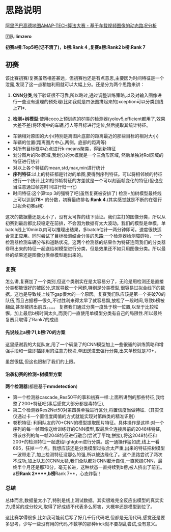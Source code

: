 # 思路说明

[阿里巴巴高德地图AMAP-TECH算法大赛 - 基于车载视频图像的动态路况分析](https://tianchi.aliyun.com/competition/entrance/531809/introduction?spm=5176.12281957.1004.3.38b02448Cfwq1r)


团队:**limzero** 

**初赛a榜:Top5吧(记不清了)，b榜:Rank 4 ,复赛a榜:Rank2 b榜:Rank 7**

## 初赛

该比赛初赛/复赛虽然相差甚远，但初赛也还是有点意思,主要因为时间特征是一个泄露,发现了这一点稍加利用就可以大幅上分。还是分为两个思路来讲：

1.  **CNN分类**,线下验证很不可靠,所以略过,通过调整训练策略,以及对输入图像进行一些没有道理的预处理(比如我就是四张图拼起来的)xception可以分类到线上**71+.**

2.  **检测+树模型**:使用coco上预训练的81类的检测器(yolov5,efficient都用了,效果大差不差)将环境中的车辆,行人等目标进行定位,然后提取其统计特征。

   - 车辆相对原图的大小(特别是离图片底部的距离最近的那些目标的相对大小)
   - 车辆的位置(距离图片中心,两侧，底部的距离等)
   - 对所有目标框中心点进行k-means聚类，得到新特征
   - 划分图片的Roi区域,我划分的大概就是一个三角形区域, 然后单独对Roi区域的特征进行统计
   - 对以上各个特征的mean,std,max,min进行统计
   - **序列特征**:以上的特征都是针对的单图,要得到序列特征。可以将相邻帧的特征进行一个统计,比如相邻帧特征的方差就是一个可以刻画帧变化的特征(但也应当注意通过帧差时间进行归一化)
   - 时间特征:这个算top 3的强特了吧(虽然复赛被安排了)
     检测+加树模型最终线上可以达到**78+** 的分数，初赛最终排名:**Rank 4**.(其实感觉就是不断的在强行过拟合初赛a榜) 

   

   这次的数据量还是太小了，没有太可靠的线下验证。我们主打的图像分类，所以从初赛到最后都比较稳定在前排，不会因为数据有太大波动。我们的模型是单模，单batch线上10min以内可以推理出结果，多batch估计一两分钟即可。速度很快适合真正应用。同时尝试了目标检测结合分类的思路:一个检测器检测障碍物，一个检测器检测车辆分布和道路状况。这两个检测器的结果作为特征连同我们的分类器卷积出来的特征一起送给树模型进行分类，但是效果还不如只用图像分类。所以最终的结果还是图像分类单模型跑出来的。

### 复赛

怎么讲,复赛加了一个类别,但这个类别实在是太容易分了，无论是用检测还是直接分类都能很好的被区分,这就导致一个问题,特别是分类模型,很容易过拟合线下的数据。这也是导致线上线下gap很大的一个原因。复赛我们队应该是第一个突破70的队伍,而且占据榜一很久,不过胜利来得太早了就容易飘,放松了一段时间,导致b榜被翻盘,甚至被挤出前五。。。。
复赛我们通过分类一度处于榜一位置,以至于比较松懈，加上最后b榜时间太久,而我们一直使用单模型分类有自己的局限性.所以最终复赛只取得了Rank7的成绩

#### 先说线上a榜:71,b榜:70的方案

这里感谢我的大佬队友,用了一个碉堡了的CNN模型加上一些很骚的训练策略和增强手段和一些即插即用的注意力模块,单图送进去强行分类,出来单模就是70+，

虽然很猛,但这也限制了我们的上限。

#### 沿袭初赛的检测+树模型方案

**两个检测器**(都是基于**mmdetection**)

- 第一个检测器cascade_Res50干的事和初赛一样:上面所讲到的那些特征,我给整了200+特征吧(事后感觉大部分都是毒特征),
- 第二个检测器Res2Net50对第四类单独进行区分,将置信度当做特征.（其实仅仅通过卡一个置信度阈值的方式就能实现对第四类的精准识别）
- 卷积特征: 利用队友的70+CNN的模型提取图片特征。具体操作是这样:对一个序列的每一帧图像送给训练好的CNN模型,取最后全连接层前的2048纬特征,将该序列的每一帧2048特征进行融合(尝试了平均,拼接),将这2048特征和200+的检测特征一起送给lightgbm进行分类。这一通操作猛如虎,线上一看695，狂掉一个点。我想应该还是分类模型过拟合太严重,出来的特征把树模型一波带走了,加上检测特征没那么的强,所以被边缘化了。这个思路尝试了两次不成功,加上队友的CNN太猛,我们全队都对CNN蜜汁自信,一直死磕CNN，最终半个月还是那70分，毫无长进，这种状态一直持续到b榜,被人挤出了前五。a榜**Rank 2****,b榜**Rank 7**，心态炸裂！

### 总结

总体而言,数据量太小了,特别是线上测试数据。其实很难完全反应出模型的真实实力,摸奖的成分较大,取得了好成绩不代表多么厉害，大概率还是模型到位了。

这比赛学得很多,比如我可能前后写了好几千行代码吧,但都是无用代码,感觉还是要多思考，少写一些没有用的代码,不数学的那种trick就不要胡乱尝试,没有意义。

